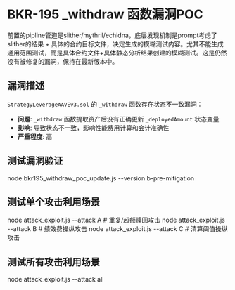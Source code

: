 # BKR-195 _withdraw 函数漏洞POC
前置的pipline管道是slither/mythril/echidna，底层发现机制是prompt考虑了slither的结果 + 具体的合约目标文件，决定生成的模糊测试内容。尤其不能生成通用范围测试，而是具体合约文件+具体静态分析结果创建的模糊测试。这是仍然没有被修复的漏洞，保持在最新版本中。


## 漏洞描述
`StrategyLeverageAAVEv3.sol` 的 `_withdraw` 函数存在状态不一致漏洞：
- **问题**: `_withdraw` 函数提取资产后没有正确更新 `_deployedAmount` 状态变量
- **影响**: 导致状态不一致，影响性能费用计算和会计准确性
- **严重程度**: 高

## 测试漏洞验证
node bkr195_withdraw_poc_update.js --version b-pre-mitigation

## 测试单个攻击利用场景
node attack_exploit.js --attack A  # 重复/超额赎回攻击
node attack_exploit.js --attack B  # 绩效费操纵攻击
node attack_exploit.js --attack C  # 清算阈值操纵攻击

## 测试所有攻击利用场景
node attack_exploit.js --attack all

